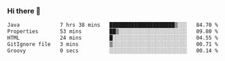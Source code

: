 ### Hi there 👋

<!--START_SECTION:waka-->

```txt
Java             7 hrs 38 mins   █████████████████████▒░░░   84.70 %
Properties       53 mins         ██▒░░░░░░░░░░░░░░░░░░░░░░   09.80 %
HTML             24 mins         █░░░░░░░░░░░░░░░░░░░░░░░░   04.55 %
GitIgnore file   3 mins          ▒░░░░░░░░░░░░░░░░░░░░░░░░   00.71 %
Groovy           0 secs          ░░░░░░░░░░░░░░░░░░░░░░░░░   00.14 %
```

<!--END_SECTION:waka-->


<!--
**AnkelMauCastillo/AnkelMauCastillo** is a ✨ _special_ ✨ repository because its `README.md` (this file) appears on your GitHub profile.

Here are some ideas to get you started:

- 🔭 I’m currently working on ...
- 🌱 I’m currently learning ...
- 👯 I’m looking to collaborate on ...
- 🤔 I’m looking for help with ...
- 💬 Ask me about ...
- 📫 How to reach me: ...
- 😄 Pronouns: ...
- ⚡ Fun fact: ...
-->
